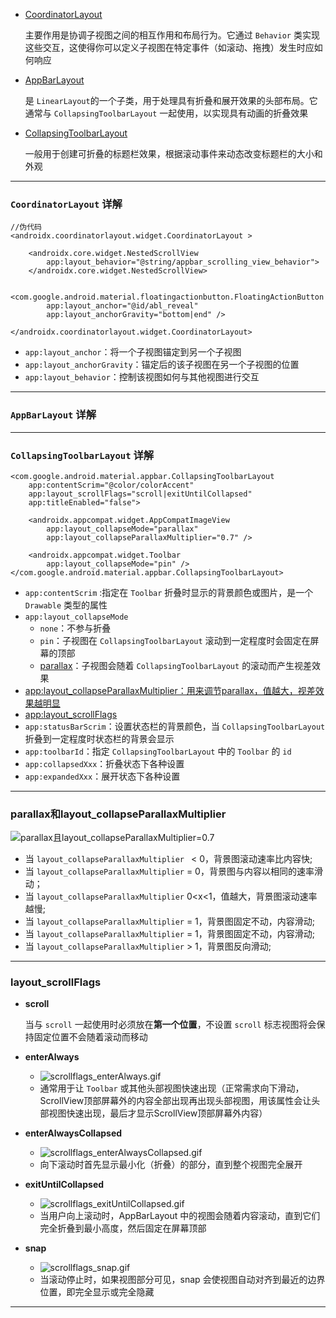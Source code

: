 - [CoordinatorLayout](#CoordinatorLayout)

  主要作用是协调子视图之间的相互作用和布局行为。它通过 `Behavior`
  类实现这些交互，这使得你可以定义子视图在特定事件（如滚动、拖拽）发生时应如何响应

- [AppBarLayout](#AppBarLayout)

  是 `LinearLayout`的一个子类，用于处理具有折叠和展开效果的头部布局。它通常与 `CollapsingToolbarLayout`
  一起使用，以实现具有动画的折叠效果
- [CollapsingToolbarLayout](#CollapsingToolbarLayout)

  一般用于创建可折叠的标题栏效果，根据滚动事件来动态改变标题栏的大小和外观

--------------------
### <span id = "CoordinatorLayout">`CoordinatorLayout` 详解</span>

```agsl
//伪代码
<androidx.coordinatorlayout.widget.CoordinatorLayout >

    <androidx.core.widget.NestedScrollView 
        app:layout_behavior="@string/appbar_scrolling_view_behavior">
    </androidx.core.widget.NestedScrollView>
    
    <com.google.android.material.floatingactionbutton.FloatingActionButton
        app:layout_anchor="@id/abl_reveal"
        app:layout_anchorGravity="bottom|end" />

</androidx.coordinatorlayout.widget.CoordinatorLayout>
```

- `app:layout_anchor`：将一个子视图锚定到另一个子视图
- `app:layout_anchorGravity`：锚定后的该子视图在另一个子视图的位置
- `app:layout_behavior`：控制该视图如何与其他视图进行交互

--------------------

### <span id = "AppBarLayout">`AppBarLayout` 详解</span>


-----------------------


### <span id = "CollapsingToolbarLayout">`CollapsingToolbarLayout` 详解</span>

```agsl
<com.google.android.material.appbar.CollapsingToolbarLayout
    app:contentScrim="@color/colorAccent"
    app:layout_scrollFlags="scroll|exitUntilCollapsed"
    app:titleEnabled="false">

    <androidx.appcompat.widget.AppCompatImageView
        app:layout_collapseMode="parallax"
        app:layout_collapseParallaxMultiplier="0.7" />

    <androidx.appcompat.widget.Toolbar
        app:layout_collapseMode="pin" />
</com.google.android.material.appbar.CollapsingToolbarLayout>
```

- `app:contentScrim` :指定在 `Toolbar` 折叠时显示的背景颜色或图片，是一个 `Drawable` 类型的属性
- `app:layout_collapseMode`
    - `none`：不参与折叠
    - `pin`：子视图在 `CollapsingToolbarLayout` 滚动到一定程度时会固定在屏幕的顶部
    - [parallax](#parallax)：子视图会随着 `CollapsingToolbarLayout` 的滚动而产生视差效果
- [app:layout_collapseParallaxMultiplier：用来调节parallax，值越大，视差效果越明显](#parallax)
- [app:layout_scrollFlags](#scrollflags)
- `app:statusBarScrim`：设置状态栏的背景颜色，当 `CollapsingToolbarLayout` 折叠到一定程度时状态栏的背景会显示
- `app:toolbarId`：指定 `CollapsingToolbarLayout` 中的 `Toolbar` 的 `id`
- `app:collapsedXxx`：折叠状态下各种设置
- `app:expandedXxx`：展开状态下各种设置

--------------

### <span id = "parallax">parallax和layout_collapseParallaxMultiplier</span>

![parallax且layout_collapseParallaxMultiplier=0.7](../../picture/layout_collapseMode_parallax.gif)

- 当 `layout_collapseParallaxMultiplier ` < 0，背景图滚动速率比内容快;
- 当 `layout_collapseParallaxMultiplier` = 0，背景图与内容以相同的速率滑动；
- 当 `layout_collapseParallaxMultiplier` 0<x<1，值越大，背景图滚动速率越慢;
- 当 `layout_collapseParallaxMultiplier` = 1，背景图固定不动，内容滑动;
- 当 `layout_collapseParallaxMultiplier` = 1，背景图固定不动，内容滑动;
- 当 `layout_collapseParallaxMultiplier` > 1，背景图反向滑动;

---------------------------

### <span id = "scrollflags">layout_scrollFlags</span>

- **scroll**

  当与 `scroll` 一起使用时必须放在**第一个位置**，不设置 `scroll` 标志视图将会保持固定位置不会随着滚动而移动
- **enterAlways**

    - ![scrollflags_enterAlways.gif](../../picture/scrollflags_enterAlways.gif)
    - 通常用于让 `Toolbar`
      或其他头部视图快速出现（正常需求向下滑动，ScrollView顶部屏幕外的内容全部出现再出现头部视图，用该属性会让头部视图快速出现，最后才显示ScrollView顶部屏幕外内容）

- **enterAlwaysCollapsed**

    - ![scrollflags_enterAlwaysCollapsed.gif](../../picture/scrollflags_enterAlwaysCollapsed.gif)
    - 向下滚动时首先显示最小化（折叠）的部分，直到整个视图完全展开

- **exitUntilCollapsed**

    - ![scrollflags_exitUntilCollapsed.gif](../../picture/scrollflags_exitUntilCollapsed.gif)
    - 当用户向上滚动时，AppBarLayout 中的视图会随着内容滚动，直到它们完全折叠到最小高度，然后固定在屏幕顶部
- **snap**

    - ![scrollflags_snap.gif](../../picture/scrollflags_snap.gif)
    - 当滚动停止时，如果视图部分可见，snap 会使视图自动对齐到最近的边界位置，即完全显示或完全隐藏

----------------------------------